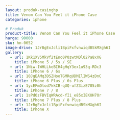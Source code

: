 ```yaml
---
layout: produk-casinghp
title: Venom Can You Feel it iPhone Case
categories: iphone

# Produk
product-title: Venom Can You Feel it iPhone Case
harga: 90000
sku: hn-0652
image-drive: 1JrBgExJcli1BpiFxfvnwiqdBSkMXgh6I
gallery:
  - url: 1Kk1XV5MkVf2tEno0P0zwtMDl02Pa8xXG
    title: iPhone 5 / 5s / SE
  - url: 1Niw-1WHLLkeBIH4gHqY3ex1u93q-RDc3
    title: iPhone 6 / 6s
  - url: 10JgEAMq3DSZHooTGMRqUDMIlIWS4zDnC
    title: iPhone 6 Plus / 6s Plus
  - url: 1ycEFmDlod7kkCB-qUQ-ufZ3izE705z0h
    title: iPhone 7 / 8
  - url: 1sPdOzFBVIqWRAcd-fIi_e85xIEKUH7Or
    title: iPhone 7 Plus / 8 Plus
  - url: 1JrBgExJcli1BpiFxfvnwiqdBSkMXgh6I
    title: iPhone X
---
```

